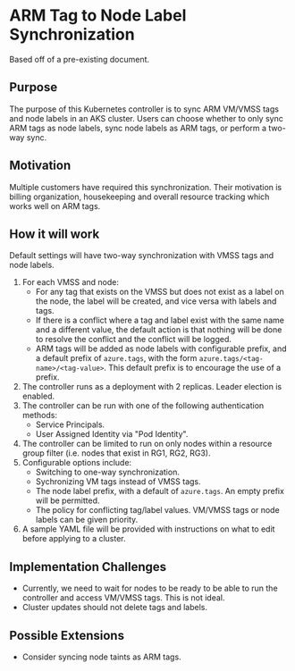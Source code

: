 # ARM Tag to Node Label Synchronization

Based off of a pre-existing document.

## Purpose

The purpose of this Kubernetes controller is to sync ARM VM/VMSS tags and node labels in an AKS cluster.
Users can choose whether to only sync ARM tags as node labels, sync node labels as ARM tags,
or perform a two-way sync.

## Motivation

Multiple customers have required this synchronization.
Their motivation is billing organization, housekeeping and overall resource tracking which works well on ARM tags.

## How it will work

Default settings will have two-way synchronization with VMSS tags and node labels.

1. For each VMSS and node:
    - For any tag that exists on the VMSS but does not exist as a label on the node, the label will be created, and vice versa with labels and tags.
    - If there is a conflict where a tag and label exist with the same name and a different value,
      the default action is that nothing will be done to resolve the conflict and the conflict will be logged.
    - ARM tags will be added as node labels with configurable prefix, and a default prefix of `azure.tags`, with the form 
    `azure.tags/<tag-name>/<tag-value>`. This default prefix is to encourage the use of a prefix.
2. The controller runs as a deployment with 2 replicas. Leader election is enabled.
3. The controller can be run with one of the following authentication methods:
    - Service Principals.
    - User Assigned Identity via "Pod Identity".
4. The controller can be limited to run on only nodes within a resource group filter (i.e. nodes that exist in RG1, RG2, RG3).
5. Configurable options include:
    - Switching to one-way synchronization.
    - Sychronizing VM tags instead of VMSS tags.
    - The node label prefix, with a default of `azure.tags`. An empty prefix will be permitted.
    - The policy for conflicting tag/label values. VM/VMSS tags or node labels can be given priority.
6. A sample YAML file will be provided with instructions on what to edit before applying to a cluster.

## Implementation Challenges

- Currently, we need to wait for nodes to be ready to be able to run the controller and access VM/VMSS tags. This is not ideal.
- Cluster updates should not delete tags and labels.

## Possible Extensions

- Consider syncing node taints as ARM tags.
